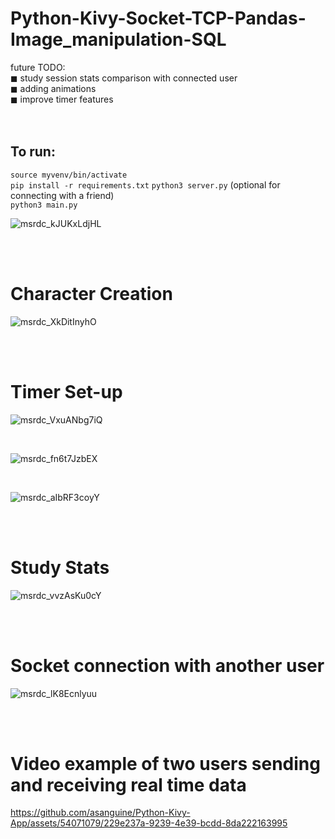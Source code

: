 # Python-Kivy-Socket-TCP-Pandas-Image_manipulation-SQL <br />
future TODO:<br />
◼ study session stats comparison with connected user <br />
◼ adding animations <br />
◼ improve timer features <br />
<br /><br />
## To run:
`source myvenv/bin/activate` <br />
`pip install -r requirements.txt`
`python3 server.py` (optional for connecting with a friend) <br />
`python3 main.py`<br />
<bt />

![msrdc_kJUKxLdjHL](https://github.com/asanguine/Python-Kivy-App/assets/54071079/95d5dd20-6575-43c9-b65a-a28026a1ad1c)

<br /><br />
# Character Creation <br />

![msrdc_XkDitInyhO](https://github.com/asanguine/Python-Kivy-App/assets/54071079/320232b4-ca7e-4e60-b7ef-fa1c93beccae)

<br /><br />
# Timer Set-up <br />

![msrdc_VxuANbg7iQ](https://github.com/asanguine/Python-Kivy-App/assets/54071079/d12b8a2d-db8e-4853-b725-f12db8d33045)

<br />

![msrdc_fn6t7JzbEX](https://github.com/asanguine/Python-Kivy-App/assets/54071079/80f26298-04cd-4338-9447-45840975c99e)

<br />

![msrdc_aIbRF3coyY](https://github.com/asanguine/Python-Kivy-App/assets/54071079/a2c69f81-edf3-4abc-8cc4-4730b6777fe1)

<br /><br />
# Study Stats <br />

![msrdc_vvzAsKu0cY](https://github.com/asanguine/Python-Kivy-App/assets/54071079/3e389eaa-28e0-4aef-86c0-bca692c7f400)

<br /><br />
# Socket connection with another user <br />

![msrdc_lK8Ecnlyuu](https://github.com/asanguine/Python-Kivy-App/assets/54071079/186d0948-2c6c-47ee-abba-44cd79a03399)

<br /><br />
# Video example of two users sending and receiving real time data <br />

https://github.com/asanguine/Python-Kivy-App/assets/54071079/229e237a-9239-4e39-bcdd-8da222163995

<br />

